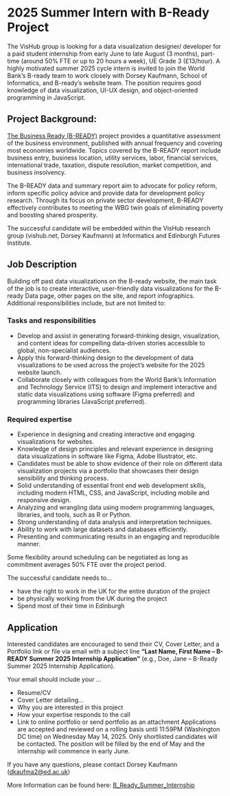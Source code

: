 # 2025 Summer Intern with B-Ready Project
The VisHub group is looking for a data visualization designer/ developer for a paid student internship from early June to late August (3 months), part-time (around 50% FTE or up to 20 hours a week), UE Grade 3 (£13/hour).
A highly motivated summer 2025 cycle intern is invited to join the World Bank’s B-ready team to work closely with Dorsey Kaufmann, School of Informatics, and B-ready’s website team. The position requires good knowledge of data visualization, UI-UX design, and object-oriented programming in JavaScript.

## Project Background:
[The Business Ready (B-READY)](https://www.worldbank.org/en/businessready) project provides a quantitative assessment of the business environment, published with annual frequency and covering most economies worldwide. Topics covered by the B-READY report include business entry, business location, utility services, labor, financial services, international trade, taxation, dispute resolution, market competition, and business insolvency. 

The B-READY data and summary report aim to advocate for policy reform, inform specific policy advice and provide data for development policy research. Through its focus on private sector development, B-READY effectively contributes to meeting the WBG twin goals of eliminating poverty and boosting shared prosperity.

The successful candidate will be embedded within the VisHub research group (vishub.net, Dorsey Kaufmann) at Informatics and Edinburgh Futures Institute.

## Job Description
Building off past data visualizations on the B-ready website, the main task of the job is to create interactive, user-friendly data visualizations for the B-ready Data page, other pages on the site, and report infographics. Additional responsibilities include, but are not limited to:

### Tasks and responsibilities
-	Develop and assist in generating forward-thinking design, visualization, and content ideas for compelling data-driven stories accessible to global, non-specialist audiences.
-	Apply this forward-thinking design to the development of data visualizations to be used across the project’s website for the 2025 website launch.
-	Collaborate closely with colleagues from the World Bank’s Information and Technology Service (ITS) to design and implement interactive and static data visualizations using software (Figma preferred) and programming libraries (JavaScript preferred).

### Required expertise
-	Experience in designing and creating interactive and engaging visualizations for websites.
-	Knowledge of design principles and relevant experience in designing data visualizations in software like Figma, Adobe Illustrator, etc.
-	Candidates must be able to show evidence of their role on different data visualization projects via a portfolio that showcases their design sensibility and thinking process.
-	Solid understanding of essential front end web development skills, including modern HTML, CSS, and JavaScript, including mobile and responsive design.
-	Analyzing and wrangling data using modern programming languages, libraries, and tools, such as R or Python.
-	Strong understanding of data analysis and interpretation techniques.
-	Ability to work with large datasets and databases efficiently.
-	Presenting and communicating results in an engaging and reproducible manner.

Some flexibility around scheduling can be negotiated as long as commitment averages 50% FTE over the project period.

The successful candidate needs to…

-	have the right to work in the UK for the entire duration of the project
-	be physically working from the UK during the project
-	Spend most of their time in Edinburgh 

## Application
Interested candidates are encouraged to send their CV, Cover Letter, and a Portfolio link or file via email with a subject line **“Last Name, First Name – B-READY Summer 2025 Internship Application”** (e.g., Doe, Jane – B-Ready Summer 2025 Internship Application). 

Your email should include your …
-	Resume/CV
-	Cover Letter detailing…
-	Why you are interested in this project
-	How your expertise responds to the call
-	Link to online portfolio or send portfolio as an attachment
Applications are accepted and reviewed on a rolling basis until 11:59PM (Washington DC time) on Wednesday May 14, 2025. Only shortlisted candidates will be contacted. The position will be filled by the end of May and the internship will commence in early June. 

If you have any questions, please contact Dorsey Kaufmann (dkaufma2@ed.ac.uk)

More Information can be found here: [B_Ready_Summer_Internship](../pdfs/b_ready_internship.pdf)